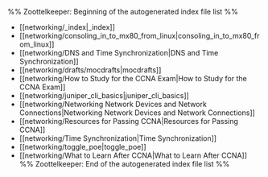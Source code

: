 %% Zoottelkeeper: Beginning of the autogenerated index file list  %%
-  [[networking/_index|_index]]
-  [[networking/consoling_in_to_mx80_from_linux|consoling_in_to_mx80_from_linux]]
-  [[networking/DNS and Time Synchronization|DNS and Time Synchronization]]
-  [[networking/drafts/mocdrafts|mocdrafts]]
-  [[networking/How to Study for the CCNA Exam|How to Study for the CCNA Exam]]
-  [[networking/juniper_cli_basics|juniper_cli_basics]]
-  [[networking/Networking Network Devices and Network Connections|Networking Network Devices and Network Connections]]
-  [[networking/Resources for Passing CCNA|Resources for Passing CCNA]]
-  [[networking/Time Synchronization|Time Synchronization]]
-  [[networking/toggle_poe|toggle_poe]]
-  [[networking/What to Learn After CCNA|What to Learn After CCNA]]
%% Zoottelkeeper: End of the autogenerated index file list  %%
